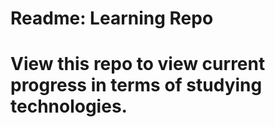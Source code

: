 # Readme: Learning Repo
# View this repo to view current progress in terms of studying technologies. 
